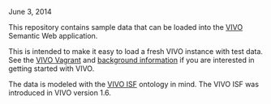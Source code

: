 
June 3, 2014

This repository contains sample data that can be loaded into the [VIVO](http://vivoweb.org/) Semantic Web application.

This is intended to make it easy to load a fresh VIVO instance with test data.  See the [VIVO Vagrant](https://github.com/lawlesst/vivo-vagrant) and [background information](https://wiki.duraspace.org/display/VIVO/Learning+about+VIVO) if you are interested in getting started with VIVO.

The data is modeled with the [VIVO ISF](https://wiki.duraspace.org/display/VIVO/VIVO-ISF+Ontology) ontology in mind.  The VIVO ISF was introduced in VIVO version 1.6.
